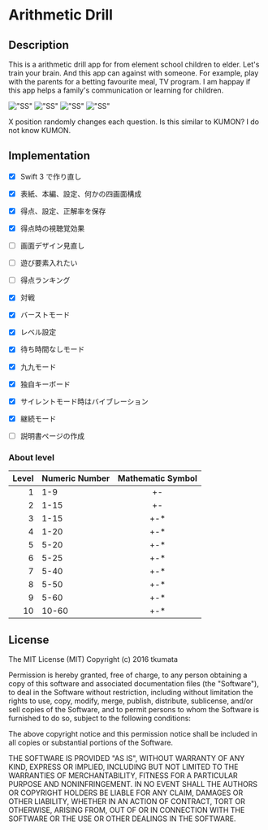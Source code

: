 # Arithmetic Drill

## Description

This is a arithmetic drill app for from element school children to elder. Let's train your brain. And this app can against with someone. For example, play with the parents for a betting favourite meal, TV program. I am happay if this app helps a family's communication or learning for children.

!["SS"](./imgs/ss01.png)
!["SS"](./imgs/ss02.png)
!["SS"](./imgs/ss03.png)
!["SS"](./imgs/ss04.png)

X position randomly changes each question. Is this similar to KUMON? I do not know KUMON.


## Implementation

- [x] Swift 3 で作り直し
- [x] 表紙、本編、設定、何かの四画面構成
- [x] 得点、設定、正解率を保存
- [X] 得点時の視聴覚効果
- [ ] 画面デザイン見直し
- [ ] 遊び要素入れたい
- [ ] 得点ランキング
- [x] 対戦
- [x] バーストモード
- [x] レベル設定
- [x] 待ち時間なしモード
- [X] 九九モード
- [x] 独自キーボード
- [x] サイレントモード時はバイブレーション
- [x] 継続モード
- [ ] 説明書ページの作成


### About level

| Level | Numeric Number | Mathematic Symbol |
|------:|:---------------|:-----------------:|
| 1  | 1-9   | +-  |
| 2  | 1-15  | +-  |
| 3  | 1-15  | +-* |
| 4  | 1-20  | +-* |
| 5  | 5-20  | +-* |
| 6  | 5-25  | +-* |
| 7  | 5-40  | +-* |
| 8  | 5-50  | +-* |
| 9  | 5-60  | +-* |
| 10 | 10-60 | +-* |


## License

The MIT License (MIT)
Copyright (c) 2016 tkumata

Permission is hereby granted, free of charge, to any person obtaining a copy of this software and associated documentation files (the "Software"), to deal in the Software without restriction, including without limitation the rights to use, copy, modify, merge, publish, distribute, sublicense, and/or sell copies of the Software, and to permit persons to whom the Software is furnished to do so, subject to the following conditions:

The above copyright notice and this permission notice shall be included in all copies or substantial portions of the Software.

THE SOFTWARE IS PROVIDED "AS IS", WITHOUT WARRANTY OF ANY KIND, EXPRESS OR IMPLIED, INCLUDING BUT NOT LIMITED TO THE WARRANTIES OF MERCHANTABILITY, FITNESS FOR A PARTICULAR PURPOSE AND NONINFRINGEMENT. IN NO EVENT SHALL THE AUTHORS OR COPYRIGHT HOLDERS BE LIABLE FOR ANY CLAIM, DAMAGES OR OTHER LIABILITY, WHETHER IN AN ACTION OF CONTRACT, TORT OR OTHERWISE, ARISING FROM, OUT OF OR IN CONNECTION WITH THE SOFTWARE OR THE USE OR OTHER DEALINGS IN THE SOFTWARE.
